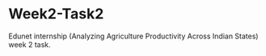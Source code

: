 # Week2-Task2
Edunet internship (Analyzing Agriculture Productivity Across Indian States) week 2 task.
